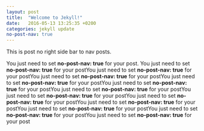 ```yaml
---
layout: post
title:  "Welcome to Jekyll!"
date:   2016-05-13 13:25:35 +0200
categories: jekyll update
no-post-nav: true
---
```


This is post no right side bar to nav posts.

You just need to set **no-post-nav: true** for your post. You just need to set **no-post-nav: true** for your postYou just need to set **no-post-nav: true** for your postYou just need to set **no-post-nav: true** for your postYou just need to set **no-post-nav: true** for your postYou just need to set **no-post-nav: true** for your postYou just need to set **no-post-nav: true** for your postYou just need to set **no-post-nav: true** for your postYou just need to set **no-post-nav: true** for your postYou just need to set **no-post-nav: true** for your postYou just need to set **no-post-nav: true** for your postYou just need to set **no-post-nav: true** for your postYou just need to set **no-post-nav: true** for your post
